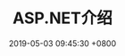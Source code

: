 ---
layout: post
title:  "ASP.NET介绍"
date:   2019-05-03 09:45:30 +0800
categories: notes git base
tags: git 基础 创建 拉取 提交 强制 放弃 覆盖
excerpt: "ASP.NET入门"
---